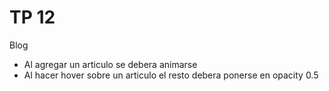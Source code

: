 # TP 12

Blog

* Al agregar un articulo se debera animarse
* Al hacer hover sobre un articulo el resto debera ponerse en opacity 0.5
